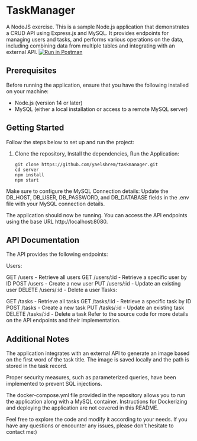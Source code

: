 # TaskManager

A NodeJS exercise.
This is a sample Node.js application that demonstrates a CRUD API using Express.js and MySQL. It provides endpoints for managing users and tasks, and performs various operations on the data, including combining data from multiple tables and integrating with an external API.
[![Run in Postman](https://run.pstmn.io/button.svg)](https://www.postman.com/yaelshrem/workspace/my-workspace/collection/11271418-919f76b0-4673-42c4-8ba1-cacd4a52113a?action=share&creator=11271418D)

## Prerequisites

Before running the application, ensure that you have the following installed on your machine:
- Node.js (version 14 or later)
- MySQL (either a local installation or access to a remote MySQL server)

## Getting Started

Follow the steps below to set up and run the project:

1. Clone the repository, Install the dependencies, Run the Application:

   ```shell
   git clone https://github.com/yaelshrem/taskmanager.git
   cd server
   npm install
   npm start

Make sure to configure the MySQL Connection details:
Update the DB_HOST, DB_USER, DB_PASSWORD, and DB_DATABASE fields in the .env file with your MySQL connection details.

The application should now be running. You can access the API endpoints using the base URL http://localhost:8080.

## API Documentation
The API provides the following endpoints:

Users:

GET /users - Retrieve all users
GET /users/:id - Retrieve a specific user by ID
POST /users - Create a new user
PUT /users/:id - Update an existing user
DELETE /users/:id - Delete a user
Tasks:

GET /tasks - Retrieve all tasks
GET /tasks/:id - Retrieve a specific task by ID
POST /tasks - Create a new task
PUT /tasks/:id - Update an existing task
DELETE /tasks/:id - Delete a task
Refer to the source code for more details on the API endpoints and their implementation.


## Additional Notes
The application integrates with an external API to generate an image based on the first word of the task title. The image is saved locally and the path is stored in the task record.

Proper security measures, such as parameterized queries, have been implemented to prevent SQL injections.

The docker-compose.yml file provided in the repository allows you to run the application along with a MySQL container. Instructions for Dockerizing and deploying the application are not covered in this README.

Feel free to explore the code and modify it according to your needs. If you have any questions or encounter any issues, please don't hesitate to contact me:)
